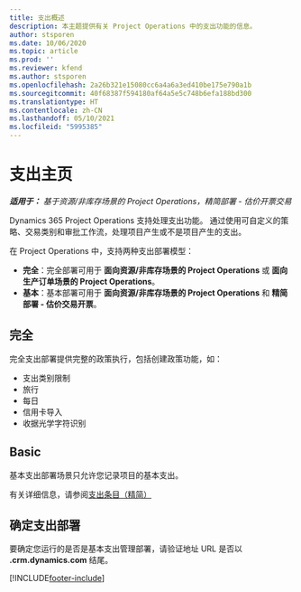 ```yaml
---
title: 支出概述
description: 本主题提供有关 Project Operations 中的支出功能的信息。
author: stsporen
ms.date: 10/06/2020
ms.topic: article
ms.prod: ''
ms.reviewer: kfend
ms.author: stsporen
ms.openlocfilehash: 2a26b321e15080cc6a4a6a3ed410be175e790a1b
ms.sourcegitcommit: 40f68387f594180af64a5e5c748b6efa188bd300
ms.translationtype: HT
ms.contentlocale: zh-CN
ms.lasthandoff: 05/10/2021
ms.locfileid: "5995385"
---
```

# <a name="expense-home-page"></a>支出主页

_**适用于：** 基于资源/非库存场景的 Project Operations，精简部署 - 估价开票交易_


Dynamics 365 Project Operations 支持处理支出功能。 通过使用可自定义的策略、交易类别和审批工作流，处理项目产生或不是项目产生的支出。

在 Project Operations 中，支持两种支出部署模型： 

- **完全**：完全部署可用于 **面向资源/非库存场景的 Project Operations** 或 **面向生产订单场景的 Project Operations**。
- **基本**：基本部署可用于 **面向资源/非库存场景的 Project Operations** 和 **精简部署 - 估价交易开票**。

## <a name="full"></a>完全 
完全支出部署提供完整的政策执行，包括创建政策功能，如：

  - 支出类别限制
  - 旅行
  - 每日
  - 信用卡导入
  - 收据光学字符识别

## <a name="basic"></a>Basic 
基本支出部署场景只允许您记录项目的基本支出。 

有关详细信息，请参阅[支出条目（精简）](basic-expense.md)

## <a name="determine-your-expense-deployment"></a>确定支出部署
要确定您运行的是否是基本支出管理部署，请验证地址 URL 是否以 **.crm.dynamics.com** 结尾。 


[!INCLUDE[footer-include](../includes/footer-banner.md)]
